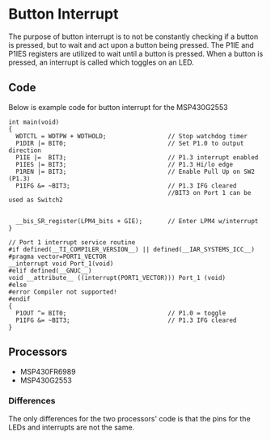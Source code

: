 # Button Interrupt
The purpose of button interrupt is to not be constantly checking if a button is pressed, but to wait and act 
upon a button being pressed. The P1IE and P1IES registers are utilized to wait until a button is pressed. When 
a button is pressed, an interrupt is called which toggles on an LED.

## Code 
Below is example code for button interrupt for the MSP430G2553
```
int main(void)
{
  WDTCTL = WDTPW + WDTHOLD;                 // Stop watchdog timer
  P1DIR |= BIT0;                            // Set P1.0 to output direction
  P1IE |=  BIT3;                            // P1.3 interrupt enabled
  P1IES |= BIT3;                            // P1.3 Hi/lo edge
  P1REN |= BIT3;                            // Enable Pull Up on SW2 (P1.3)
  P1IFG &= ~BIT3;                           // P1.3 IFG cleared
                                            //BIT3 on Port 1 can be used as Switch2


  __bis_SR_register(LPM4_bits + GIE);       // Enter LPM4 w/interrupt
}

// Port 1 interrupt service routine
#if defined(__TI_COMPILER_VERSION__) || defined(__IAR_SYSTEMS_ICC__)
#pragma vector=PORT1_VECTOR
__interrupt void Port_1(void)
#elif defined(__GNUC__)
void __attribute__ ((interrupt(PORT1_VECTOR))) Port_1 (void)
#else
#error Compiler not supported!
#endif
{
  P1OUT ^= BIT0;                            // P1.0 = toggle
  P1IFG &= ~BIT3;                           // P1.3 IFG cleared
}
``` 
## Processors
- MSP430FR6989
- MSP430G2553
### Differences
The only differences for the two processors' code is that the pins for the LEDs and interrupts are not the same.
